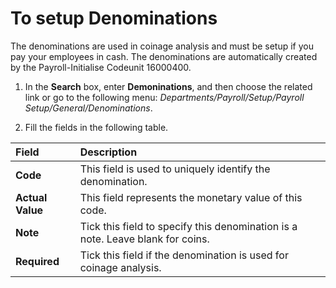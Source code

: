 # To setup Denominations

The denominations are used in coinage analysis and must be setup if you pay your employees in cash. The denominations are automatically created by the Payroll-Initialise Codeunit 16000400.

1. In the **Search** box, enter **Demoninations**, and then choose the related link or go to the following menu: *Departments/Payroll/Setup/Payroll Setup/General/Denominations*.

2. Fill the fields in the following table.

|Field|Description|  
|:---------------------------------|:---------------------------------------|  
|**Code**|	This field is used to uniquely identify the denomination.
|**Actual Value**|	This field represents the monetary value of this code.
|**Note**|	Tick this field to specify this denomination is a note.  Leave blank for coins.
|**Required**|	Tick this field if the denomination is used for coinage analysis.

